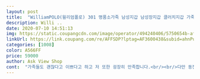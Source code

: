 ```yaml
---
layout: post 
title:  "WilliamPOLO(윌리엄폴로) 301 명품소가죽 남성지갑 남성장지갑 클러치지갑 가죽지갑제이앤티/ 장지갑" 
description: Willi ..
date: 2020-07-10 14:51:13 
img: https://static.coupangcdn.com/image/operator/494240406/5750654b-afa7-8c07-87d0-2786e9afb76a.jpg 
linkUrl: https://link.coupang.com/re/AFFSDP?lptag=AF3600438&subid=ahnPublicAsk&pageKey=172940958&itemId=494240406&vendorItemId=5452344310&traceid=V0-113-f17752be327e4832 
categories: [1008] 
color: A566FF 
price: 59000 
author: Ask View Shop 
cont:  "가족들도 괜찮다고 이쁘다고 하고 저 또한 굉장히 만족합니다.<br/><br/>다만 동전을 수납할 공간이 없다는 것은 조금 아쉽지만 겉면에 있는 수납공간(왠지 주차권 따위를 넣으라고 만든 것 같은 느낌이지만)에다가 대충 넣으면 되지 않을까... <br/> 싶기도 하네요.<br/><br/>마감도 너무 좋고 포장도 아주 만족스럽게 되어 배송되었습니다.<br/><br/>멋짐이 쁑쁑 뿜어져 나오고<br/>설명에 나와있는 대로라고 생각하시면 될 것 같구요.<br/><br/>심지어 케이스는 고급 명품지갑을 연상시킬 정도로 이쁘게 되어있습니다.<br/><br/>아버지 선물로 사드리려 이것저것 보다가 디자인이 마음에 들어 주문하게 되었습니다)<br/>어깨가 슛슛 절로 올라가고<br/>이런 류의 지갑을 찾으시면 이 제품을 구매해보시길.<br/><br/>이뻐요.<br/><br/>장지갑에 못 들어가는게 뭠미?<br/>저도 선물하면서 만족하고 아버지께서도 받으시면서 굉장히 좋아하셨으니 선물로도 추천합니다<br/>제가 사용하는 폰이 갤럭시 S10e라 조금 작은 폰이라서 폰수납에는 넉넉하지만 갤럭시 S10+ 정도 사이즈만 되면 조금 빡빡한 사이즈이긴 할 것 같더군요.<br/><br/>지갑 내부는 사진처럼 충분한 수납공간과 넉넉한 사이즈를 갖추고 있습니다.<br/><br/>카드며 운전면허증, 핸드폰<br/>포장도 여러겹으로 바로 선물해도 될 정도였고 모양도 깔끔하게 고급지고 크기도 큰 걸 싫어하시는 저희 아버지께는 크기도 딱 좋더군요.<br/><br/>한가지 아쉬운점은 핸드그립도 있었다면하는 아쉬움이 있지만 그것 빼고는 모두 만족<br/>" 
---
```

